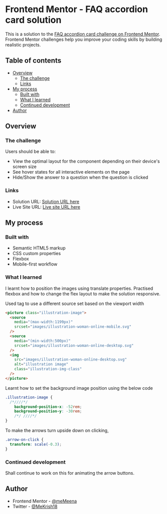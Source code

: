 # Frontend Mentor - FAQ accordion card solution

This is a solution to the [FAQ accordion card challenge on Frontend Mentor](https://www.frontendmentor.io/challenges/faq-accordion-card-XlyjD0Oam). Frontend Mentor challenges help you improve your coding skills by building realistic projects.

## Table of contents

- [Overview](#overview)
  - [The challenge](#the-challenge)
  - [Links](#links)
- [My process](#my-process)
  - [Built with](#built-with)
  - [What I learned](#what-i-learned)
  - [Continued development](#continued-development)
- [Author](#author)

## Overview

### The challenge

Users should be able to:

- View the optimal layout for the component depending on their device's screen size
- See hover states for all interactive elements on the page
- Hide/Show the answer to a question when the question is clicked

### Links

- Solution URL: [Solution URL here](https://github.com/Memeena/FAQ-accordion-card-main)
- Live Site URL: [Live site URL here](https://memeena.github.io/FAQ-accordion-card-main/)

## My process

### Built with

- Semantic HTML5 markup
- CSS custom properties
- Flexbox
- Mobile-first workflow

### What I learned

I learnt how to position the images using translate properties. Practised flexbox and how to change the flex layout to make the solution responsive. 

Used <picture> tag to use a different source set based on the viewport width

```html
<picture class="illustration-image">
  <source
    media="(max-width:1199px)"
    srcset="images/illustration-woman-online-mobile.svg"
  />
  <source
    media="(min-width:500px)"
    srcset="images/illustration-woman-online-desktop.svg"
  />
  <img
    src="images/illustration-woman-online-desktop.svg"
    alt="illustration image"
    class="illustration-img-class"
  />
</picture>
```

  Learnt how to set the background image position using the below code
  
```css
.illustration-image {
  /*////*/
    background-position-x: -52rem;
    background-position-y: -30rem;
    /*/ ////*/
}
```

To make the arrows turn upside down on clicking,

```css
.arrow-on-click {
  transform: scale(-0.3);
}
```


### Continued development

Shall continue to work on this for animating the arrow buttons.

## Author

- Frontend Mentor - [@meMeena](https://www.frontendmentor.io/profile/meMeena)
- Twitter - [@MeKrish18](https://www.twitter.com/MeKrish18)

